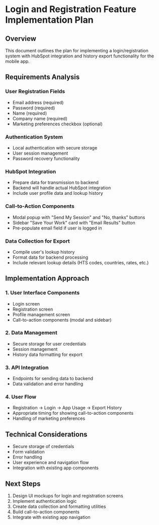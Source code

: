 # Login and Registration Feature Implementation Plan

## Overview
This document outlines the plan for implementing a login/registration system with HubSpot integration and history export functionality for the mobile app.

## Requirements Analysis

### User Registration Fields
- Email address (required)
- Password (required)
- Name (required)
- Company name (required)
- Marketing preferences checkbox (optional)

### Authentication System
- Local authentication with secure storage
- User session management
- Password recovery functionality

### HubSpot Integration
- Prepare data for transmission to backend
- Backend will handle actual HubSpot integration
- Include user profile data and lookup history

### Call-to-Action Components
- Modal popup with "Send My Session" and "No, thanks" buttons
- Sidebar "Save Your Work" card with "Email Results" button
- Pre-populate email field if user is logged in

### Data Collection for Export
- Compile user's lookup history
- Format data for backend processing
- Include relevant lookup details (HTS codes, countries, rates, etc.)

## Implementation Approach

### 1. User Interface Components
- Login screen
- Registration screen
- Profile management screen
- Call-to-action components (modal and sidebar)

### 2. Data Management
- Secure storage for user credentials
- Session management
- History data formatting for export

### 3. API Integration
- Endpoints for sending data to backend
- Data validation and error handling

### 4. User Flow
- Registration → Login → App Usage → Export History
- Appropriate timing for showing call-to-action components
- Handling of marketing preferences

## Technical Considerations
- Secure storage of credentials
- Form validation
- Error handling
- User experience and navigation flow
- Integration with existing app components

## Next Steps
1. Design UI mockups for login and registration screens
2. Implement authentication logic
3. Create data collection and formatting utilities
4. Build call-to-action components
5. Integrate with existing app navigation
